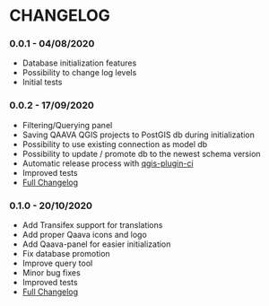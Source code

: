 # CHANGELOG

### 0.0.1 - 04/08/2020

* Database initialization features
* Possibility to change log levels
* Initial tests

### 0.0.2 - 17/09/2020

* Filtering/Querying panel
* Saving QAAVA QGIS projects to PostGIS db during initialization
* Possibility to use existing connection as model db
* Possibility to update / promote db to the newest schema version
* Automatic release process with <a href="https://github.com/opengisch/qgis-plugin-ci">qgis-plugin-ci</a>
* Improved tests
* <a href="https://github.com/GispoCoding/qaava-qgis-plugin/compare/v0.0.1...v0.0.2">Full Changelog</a>

### 0.1.0 - 20/10/2020

* Add Transifex support for translations
* Add proper Qaava icons and logo
* Add Qaava-panel for easier initialization
* Fix database promotion
* Improve query tool
* Minor bug fixes
* Improved tests
* <a href="https://github.com/GispoCoding/qaava-qgis-plugin/compare/v0.0.2...0.1.0">Full Changelog</a>

##
